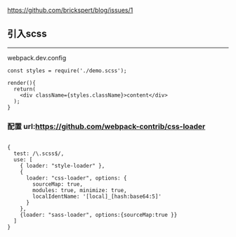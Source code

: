 https://github.com/brickspert/blog/issues/1

## 引入scss
---
webpack.dev.config
```code
const styles = require('./demo.scss');

render(){
  return(
    <div className={styles.className}>content</div>
  );
}
```
### 配置 url:https://github.com/webpack-contrib/css-loader
```

{
  test: /\.scss$/,
  use: [
    { loader: "style-loader" },
    {
      loader: "css-loader", options: {
        sourceMap: true,
        modules: true, minimize: true,
        localIdentName: '[local]_[hash:base64:5]'
      }
    },
    {loader: "sass-loader", options:{sourceMap:true }}
  ]
}
```